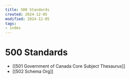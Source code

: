 ```yaml
---
title: 500 Standards
created: 2024-12-05
modified: 2024-12-05
tags: 
- index
---
```

# 500 Standards
- [[501 Government of Canada Core Subject Thesaurus]]
- [[502 Schema Org]]